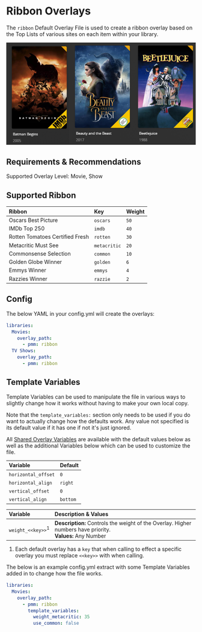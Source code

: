 # Ribbon Overlays

The `ribbon` Default Overlay File is used to create a ribbon overlay based on the Top Lists of various sites on each item within your library.

![](images/ribbon.png)

## Requirements & Recommendations

Supported Overlay Level: Movie, Show

## Supported Ribbon

| Ribbon                          | Key          | Weight |
|:--------------------------------|:-------------|:-------|
| Oscars Best Picture             | `oscars`     | `50`   |
| IMDb Top 250                    | `imdb`       | `40`   |
| Rotten Tomatoes Certified Fresh | `rotten`     | `30`   |
| Metacritic Must See             | `metacritic` | `20`   |
| Commonsense Selection           | `common`     | `10`   |
| Golden Globe Winner             | `golden`     | `6`    |
| Emmys Winner                    | `emmys`      | `4`    |
| Razzies Winner                  | `razzie`     | `2`    |
## Config

The below YAML in your config.yml will create the overlays:

```yaml
libraries:
  Movies:
    overlay_path:
      - pmm: ribbon
  TV Shows:
    overlay_path:
      - pmm: ribbon
```

## Template Variables

Template Variables can be used to manipulate the file in various ways to slightly change how it works without having to make your own local copy.

Note that the `template_variables:` section only needs to be used if you do want to actually change how the defaults work. Any value not specified is its default value if it has one if not it's just ignored.

All [Shared Overlay Variables](../overlay_variables) are available with the default values below as well as the additional Variables below which can be used to customize the file.

| Variable            | Default  |
|:--------------------|:---------|
| `horizontal_offset` | `0`      |
| `horizontal_align`  | `right`  |
| `vertical_offset`   | `0`      |
| `vertical_align`    | `bottom` |

| Variable                       | Description & Values                                                                                         |
|:-------------------------------|:-------------------------------------------------------------------------------------------------------------|
| `weight_<<key>>`<sup>1</sup>   | **Description:** Controls the weight of the Overlay. Higher numbers have priority.<br>**Values:** Any Number |

1. Each default overlay has a `key` that when calling to effect a specific overlay you must replace `<<key>>` with when calling.

The below is an example config.yml extract with some Template Variables added in to change how the file works.

```yaml
libraries:
  Movies:
    overlay_path:
      - pmm: ribbon
        template_variables:
          weight_metacritic: 35
          use_common: false
```
